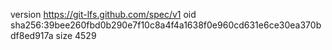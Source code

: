version https://git-lfs.github.com/spec/v1
oid sha256:39bee260fbd0b290e7f10c8a4f4a1638f0e960cd631e6ce30ea370bdf8ed917a
size 4529
